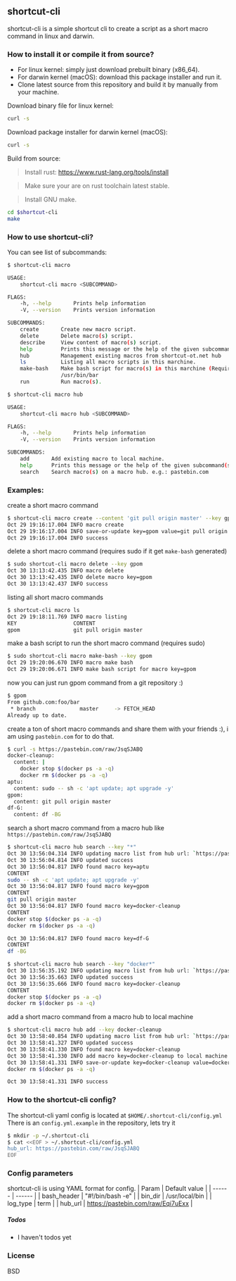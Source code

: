 ## shortcut-cli

shortcut-cli is a simple shortcut cli to create a script as a short macro command in linux and darwin.

### How to install it or compile it from source?

  - For linux kernel: simply just download prebuilt binary (x86_64).
  - For darwin kernel (macOS): download this package installer and run it.
  - Clone latest source from this repository and build it by manually from your machine.

Download binary file for linux kernel:
```sh
curl -s
```

Download package installer for darwin kernel (macOS):
```sh
curl -s
```

Build from source:

> Install rust: https://www.rust-lang.org/tools/install

> Make sure your are on rust toolchain latest stable.

> Install GNU make.

```sh
cd $shortcut-cli
make
```

### How to use shortcut-cli?
You can see list of subcommands:
```sh
$ shortcut-cli macro

USAGE:
    shortcut-cli macro <SUBCOMMAND>

FLAGS:
    -h, --help       Prints help information
    -V, --version    Prints version information

SUBCOMMANDS:
    create       Create new macro script.
    delete       Delete macro(s) script.
    describe     View content of macro(s) script.
    help         Prints this message or the help of the given subcommand(s)
    hub          Management existing macros from shortcut-ot.net hub
    ls           Listing all macro scripts in this marchine.
    make-bash    Make bash script for macro(s) in this marchine (Require sudo privileges) e.g.: /usr/bin/foo ;
                 /usr/bin/bar
    run          Run macro(s).
```

```sh
$ shortcut-cli macro hub

USAGE:
    shortcut-cli macro hub <SUBCOMMAND>

FLAGS:
    -h, --help       Prints help information
    -V, --version    Prints version information

SUBCOMMANDS:
    add       Add existing macro to local machine.
    help      Prints this message or the help of the given subcommand(s)
    search    Search macro(s) on a macro hub. e.g.: pastebin.com
```

### Examples:
create a short macro command
```sh
$ shortcut-cli macro create --content 'git pull origin master' --key gpom
Oct 29 19:16:17.004 INFO macro create
Oct 29 19:16:17.004 INFO save-or-update key=gpom value=git pull origin master
Oct 29 19:16:17.004 INFO success
```
delete a short macro command (requires sudo if it get `make-bash` generated)
```sh
$ sudo shortcut-cli macro delete --key gpom
Oct 30 13:13:42.435 INFO macro delete
Oct 30 13:13:42.435 INFO delete macro key=gpom
Oct 30 13:13:42.437 INFO success
```
listing all short macro commands
```sh
$ shortcut-cli macro ls
Oct 29 19:18:11.769 INFO macro listing
KEY                  CONTENT
gpom                 git pull origin master
```
make a bash script to run the short macro command (requires sudo)
```sh
$ sudo shortcut-cli macro make-bash --key gpom
Oct 29 19:20:06.670 INFO macro make bash
Oct 29 19:20:06.671 INFO make bash script for macro key=gpom
```
now you can just run gpom command from a git repository :)
```bash
$ gpom
From github.com:foo/bar
 * branch              master     -> FETCH_HEAD
Already up to date.
```
create a ton of short macro commands and share them with your friends :), i am using `pastebin.com` for to do that.

```sh
$ curl -s https://pastebin.com/raw/JsqSJABQ
docker-cleanup:
  content: |
    docker stop $(docker ps -a -q)
    docker rm $(docker ps -a -q)
aptu:
  content: sudo -- sh -c 'apt update; apt upgrade -y'
gpom:
  content: git pull origin master
df-G:
  content: df -BG
```
search a short macro command from a macro hub like `https://pastebin.com/raw/JsqSJABQ`
```sh
$ shortcut-cli macro hub search --key "*"
Oct 30 13:56:04.314 INFO updating macro list from hub url: `https://pastebin.com/raw/JsqSJABQ/Eqi7uExx`
Oct 30 13:56:04.814 INFO updated success
Oct 30 13:56:04.817 INFO found macro key=aptu
CONTENT
sudo -- sh -c 'apt update; apt upgrade -y'
Oct 30 13:56:04.817 INFO found macro key=gpom
CONTENT
git pull origin master
Oct 30 13:56:04.817 INFO found macro key=docker-cleanup
CONTENT
docker stop $(docker ps -a -q)
docker rm $(docker ps -a -q)

Oct 30 13:56:04.817 INFO found macro key=df-G
CONTENT
df -BG
```
```sh
$ shortcut-cli macro hub search --key "docker*"
Oct 30 13:56:35.192 INFO updating macro list from hub url: `https://pastebin.com/raw/JsqSJABQ/Eqi7uExx`
Oct 30 13:56:35.663 INFO updated success
Oct 30 13:56:35.666 INFO found macro key=docker-cleanup
CONTENT
docker stop $(docker ps -a -q)
docker rm $(docker ps -a -q)
```

add a short macro command from a macro hub to local machine
```sh
$ shortcut-cli macro hub add --key docker-cleanup
Oct 30 13:58:40.854 INFO updating macro list from hub url: `https://pastebin.com/raw/JsqSJABQ/Eqi7uExx`
Oct 30 13:58:41.327 INFO updated success
Oct 30 13:58:41.330 INFO found macro key=docker-cleanup
Oct 30 13:58:41.330 INFO add macro key=docker-cleanup to local machine
Oct 30 13:58:41.331 INFO save-or-update key=docker-cleanup value=docker stop $(docker ps -a -q)
docker rm $(docker ps -a -q)

Oct 30 13:58:41.331 INFO success
```

### How to the shortcut-cli config?
The shortcut-cli yaml config is located at `$HOME/.shortcut-cli/config.yml`
There is an `config.yml.example` in the repository, lets try it
```sh
$ mkdir -p ~/.shortcut-cli
$ cat <<EOF > ~/.shortcut-cli/config.yml
hub_url: https://pastebin.com/raw/JsqSJABQ
EOF
```

### Config parameters
shortcut-cli is using YAML format for config.
| Param | Default value |
| ------ | ------ |
| bash_header | "#!/bin/bash -e" |
| bin_dir | /usr/local/bin |
| log_type | term |
| hub_url | https://pastebin.com/raw/Eqi7uExx |
##### Todos

 - I haven't todos yet

### License
BSD
